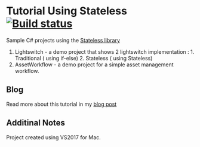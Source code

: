 
# Tutorial Using Stateless [![Build status](https://ci.appveyor.com/api/projects/status/yfj1xf6qas5w614r?svg=true)](https://ci.appveyor.com/project/trashvin/tutorial-usingstateless)

Sample C# projects using the [Stateless library](https://github.com/dotnet-state-machine/stateless)
1. Lightswitch - a demo project that shows 2 lightswitch implementation : 1. Traditional ( using if-else) 2. Stateless ( using Stateless)
2. AssetWorkflow - a demo project for a simple asset management workflow.

## Blog
Read more about this tutorial in my [blog post](https://github.com/trashvin/angular-material-dialog-boxes-sample.git)

## Additinal Notes
Project created using VS2017 for Mac.

